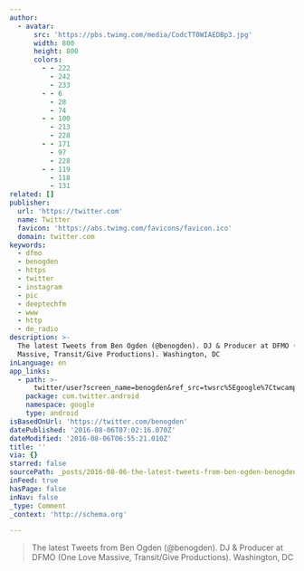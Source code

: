 ```yaml
---
author:
  - avatar:
      src: 'https://pbs.twimg.com/media/CodcTT0WIAEDBp3.jpg'
      width: 800
      height: 800
      colors:
        - - 222
          - 242
          - 233
        - - 6
          - 28
          - 74
        - - 100
          - 213
          - 228
        - - 171
          - 97
          - 228
        - - 119
          - 118
          - 131
related: []
publisher:
  url: 'https://twitter.com'
  name: Twitter
  favicon: 'https://abs.twimg.com/favicons/favicon.ico'
  domain: twitter.com
keywords:
  - dfmo
  - benogden
  - https
  - twitter
  - instagram
  - pic
  - deeptechfm
  - www
  - http
  - de_radio
description: >-
  The latest Tweets from Ben Ogden (@benogden). DJ & Producer at DFMO (One Love
  Massive, Transit/Give Productions). Washington, DC
inLanguage: en
app_links:
  - path: >-
      twitter/user?screen_name=benogden&ref_src=twsrc%5Egoogle%7Ctwcamp%5Eandroidseo%7Ctwgr%5Eprofile
    package: com.twitter.android
    namespace: google
    type: android
isBasedOnUrl: 'https://twitter.com/benogden'
datePublished: '2016-08-06T07:02:16.070Z'
dateModified: '2016-08-06T06:55:21.010Z'
title: ''
via: {}
starred: false
sourcePath: _posts/2016-08-06-the-latest-tweets-from-ben-ogden-benogden-dj-and-producer.md
inFeed: true
hasPage: false
inNav: false
_type: Comment
_context: 'http://schema.org'

---
```

> The latest Tweets from Ben Ogden (@benogden). DJ & Producer at DFMO (One Love Massive, Transit/Give Productions). Washington, DC
